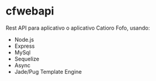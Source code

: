 # cfwebapi
Rest API para aplicativo o aplicativo Catioro Fofo, usando:

* Node.js
* Express
* MySql
* Sequelize
* Async
* Jade/Pug Template Engine
